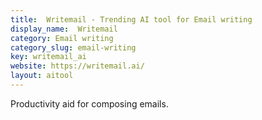 ```yaml
---
title:  Writemail - Trending AI tool for Email writing
display_name:  Writemail
category: Email writing
category_slug: email-writing
key: writemail_ai
website: https://writemail.ai/
layout: aitool
---
```


Productivity aid for composing emails.
